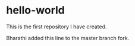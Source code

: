 # hello-world
This is the first repository I have created.

Bharathi added this line to the master branch fork.
